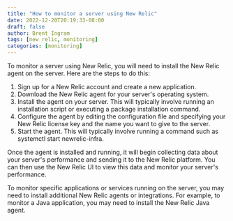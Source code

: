 ```yaml
---
title: "How to monitor a server using New Relic"
date: 2022-12-20T20:19:33-08:00
draft: false
author: Brent Ingram
tags: [new relic, monitoring]
categories: [monitoring]
---
```


To monitor a server using New Relic, you will need to install the New Relic agent on the server. Here are the steps to do this:  

1. Sign up for a New Relic account and create a new application.
2. Download the New Relic agent for your server's operating system.
3. Install the agent on your server. This will typically involve running an installation script or executing a package installation command.
4. Configure the agent by editing the configuration file and specifying your New Relic license key and the name you want to give to the server.
5. Start the agent. This will typically involve running a command such as systemctl start newrelic-infra.  

Once the agent is installed and running, it will begin collecting data about your server's performance and sending it to the New Relic platform. You can then use the New Relic UI to view this data and monitor your server's performance.  

To monitor specific applications or services running on the server, you may need to install additional New Relic agents or integrations. For example, to monitor a Java application, you may need to install the New Relic Java agent.